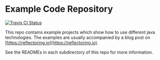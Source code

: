 # Example Code Repository

[![Travis CI Status](https://travis-ci.org/thombergs/code-examples.svg?branch=master)](https://travis-ci.org/thombergs/code-examples)

This repo contains example projects which show how to use different java technologies.
The examples are usually accompanied by a blog post on [https://reflectoring.io](https://reflectoring.io).

See the READMEs in each subdirectory of this repo for more information. 
